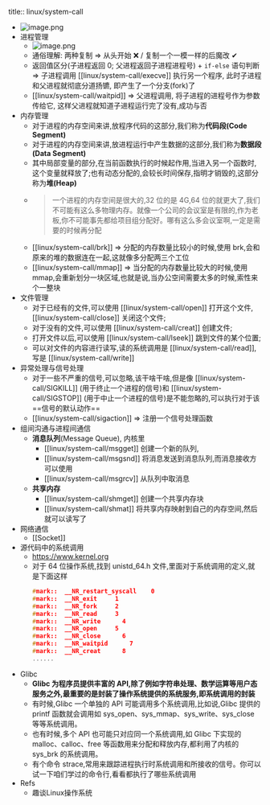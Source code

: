 title:: linux/system-call
- ![image.png](../assets/image_1645969460108_0.png)
- 进程管理
  - ![image.png](../assets/image_1645969691367_0.png)
  - 通俗理解: 两种复制 => 从头开始 ❌ / 复制一个一模一样的后魔改 ✔
  - 返回值区分(子进程返回 0; 父进程返回子进程进程号) + `if-else` 语句判断 => 子进程调用 [[linux/system-call/execve]] 执行另一个程序, 此时子进程和父进程就彻底分道扬镳, 即产生了一个分支(fork)了
  - [[linux/system-call/waitpid]] => 父进程调用, 将子进程的进程号作为参数传给它, 这样父进程就知道子进程运行完了没有,成功与否
- 内存管理
  - 对于进程的内存空间来讲,放程序代码的这部分,我们称为**代码段(Code Segment)**
  - 对于进程的内存空间来讲,放进程运行中产生数据的这部分,我们称为**数据段(Data Segment)**
  - 其中局部变量的部分,在当前函数执行的时候起作用,当进入另一个函数时,这个变量就释放了;也有动态分配的,会较长时间保存,指明才销毁的,这部分称为**堆(Heap)**
  - > 一个进程的内存空间是很大的,32 位的是 4G,64 位的就更大了,我们不可能有这么多物理内存。就像一个公司的会议室是有限的,作为老板,你不可能事先都给项目组分配好。哪有这么多会议室啊,一定是需要的时候再分配
  - [[linux/system-call/brk]] => 分配的内存数量比较小的时候,使用 brk,会和原来的堆的数据连在一起,这就像多分配两三个工位
  - [[linux/system-call/mmap]] => 当分配的内存数量比较大的时候,使用 mmap,会重新划分一块区域,也就是说,当办公空间需要太多的时候,索性来个一整块
- 文件管理
  - 对于已经有的文件,可以使用 [[linux/system-call/open]] 打开这个文件, [[linux/system-call/close]] 关闭这个文件;
  - 对于没有的文件,可以使用 [[linux/system-call/creat]] 创建文件;
  - 打开文件以后,可以使用 [[linux/system-call/lseek]] 跳到文件的某个位置;
  - 可以对文件的内容进行读写,读的系统调用是 [[linux/system-call/read]], 写是 [[linux/system-call/write]]
- 异常处理与信号处理
  - 对于一些不严重的信号,可以忽略,该干啥干啥,但是像 [[linux/system-call/SIGKILL]] (用于终止一个进程的信号)和 [[linux/system-call/SIGSTOP]] (用于中止一个进程的信号)是不能忽略的,可以执行对于该 ==信号的默认动作==
  - [[linux/system-call/sigaction]] => 注册一个信号处理函数
- 组间沟通与进程间通信
  - **消息队列**(Message Queue), 内核里
    - [[linux/system-call/msgget]] 创建一个新的队列,
    - [[linux/system-call/msgsnd]] 将消息发送到消息队列,而消息接收方可以使用
    - [[linux/system-call/msgrcv]] 从队列中取消息
  - **共享内存**
    - [[linux/system-call/shmget]] 创建一个共享内存块
    - [[linux/system-call/shmat]] 将共享内存映射到自己的内存空间,然后就可以读写了
- 网络通信
  - [[Socket]]
- 源代码中的系统调用
  - https://www.kernel.org
  - 对于 64 位操作系统,找到 unistd_64.h 文件,里面对于系统调用的定义,就是下面这样
    ```cpp
    #mark::  __NR_restart_syscall    0
    #mark::  __NR_exit     1
    #mark::  __NR_fork     2
    #mark::  __NR_read     3
    #mark::  __NR_write      4
    #mark::  __NR_open     5
    #mark::  __NR_close      6
    #mark::  __NR_waitpid      7
    #mark::  __NR_creat      8
    ......
    ```
- Glibc
  - **Glibc 为程序员提供丰富的 API,除了例如字符串处理、数学运算等用户态服务之外,最重要的是封装了操作系统提供的系统服务,即系统调用的封装**
  - 有时候,Glibc 一个单独的 API 可能调用多个系统调用,比如说,Glibc 提供的 printf 函数就会调用如 sys_open、sys_mmap、sys_write、sys_close 等等系统调用。
  - 也有时候,多个 API 也可能只对应同一个系统调用,如 Glibc 下实现的 malloc、calloc、free 等函数用来分配和释放内存,都利用了内核的 sys_brk 的系统调用。
  - 有个命令 strace,常用来跟踪进程执行时系统调用和所接收的信号。你可以试一下咱们学过的命令行,看看都执行了哪些系统调用
- Refs
  - 趣谈Linux操作系统